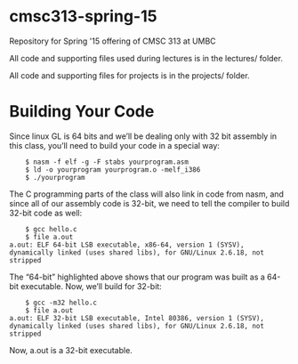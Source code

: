 # cmsc313-spring-15
Repository for Spring '15 offering of CMSC 313 at UMBC

All code and supporting files used during lectures is in the lectures/ folder.

All code and supporting files for projects is in the projects/ folder.

# Building Your Code

Since linux GL is 64 bits and we’ll be dealing only with 32 bit assembly in this class, you’ll need to build your code in a special way:

```
	$ nasm -f elf -g -F stabs yourprogram.asm
	$ ld -o yourprogram yourprogram.o -melf_i386
	$ ./yourprogram
```

The C programming parts of the class will also link in code from nasm, and since all of our assembly code is 32-bit, we need to tell the compiler to build 32-bit code as well:

```
	$ gcc hello.c
	$ file a.out 
a.out: ELF 64-bit LSB executable, x86-64, version 1 (SYSV), dynamically linked (uses shared libs), for GNU/Linux 2.6.18, not stripped
```

The “64-bit” highlighted above shows that our program was built as a 64-bit executable.  Now, we’ll build for 32-bit:

```
	$ gcc -m32 hello.c
	$ file a.out
a.out: ELF 32-bit LSB executable, Intel 80386, version 1 (SYSV), dynamically linked (uses shared libs), for GNU/Linux 2.6.18, not stripped
```

Now, a.out is a 32-bit executable.

